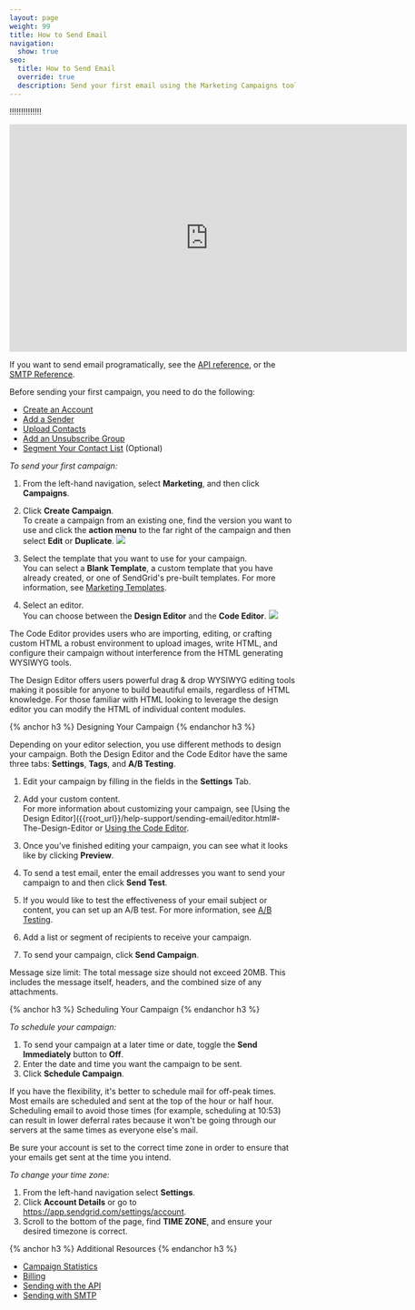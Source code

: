 ```yaml
---
layout: page
weight: 99
title: How to Send Email
navigation:
  show: true
seo:
  title: How to Send Email
  override: true
  description: Send your first email using the Marketing Campaigns tool.
---
```


!!!!!!!!!!!!!!

<iframe src="https://player.vimeo.com/video/221496578" width="700" height="400" frameborder="0" webkitallowfullscreen mozallowfullscreen allowfullscreen></iframe>

If you want to send email programatically, see the [API reference]({{root_url}}/API_Reference/api_v3.html), or the [SMTP Reference]({{root_url}}/API_Reference/SMTP_API/using_the_smtp_api.html).

Before sending your first campaign, you need to do the following:

- [Create an Account](https://sendgrid.com/pricing/?mc=SendGrid%20Documentation)
- [Add a Sender](https://sendgrid.com/docs/help-support/sending-email/senders.html)
- [Upload Contacts](https://sendgrid.com/docs/help-support/managing-contacts/adding-contacts.html)
- [Add an Unsubscribe Group](https://sendgrid.com/docs/help-support/sending-email/index-suppressions.html)
- [Segment Your Contact List](https://sendgrid.com/docs/help-support/managing-contacts/managing-contact-list.html) (Optional)

*To send your first campaign:*

1. From the left-hand navigation, select **Marketing**, and then click **Campaigns**.

1. Click **Create Campaign**.
<br> To create a campaign from an existing one, find the version you want to use and click the **action menu** to the far right of the campaign and then select **Edit** or **Duplicate**.
![]({{root_url}}/images/campaigns_dashboard_categories_search.png)

1. Select the template that you want to use for your campaign.
<br> You can select a **Blank Template**, a custom template that you have already created, or one of SendGrid's pre-built templates. For more information, see [Marketing Templates](https://sendgrid.com/docs/help-support/sending-email/create-and-edit-transactional-templates.html).

1. Select an editor.
<br> You can choose between the **Design Editor** and the **Code Editor**.
![]({{root_url}}/images/choose_editor.png)

The Code Editor provides users who are importing, editing, or crafting custom HTML a robust environment to upload images, write HTML, and configure their campaign without interference from the HTML generating WYSIWYG tools.

The Design Editor offers users powerful drag & drop WYSIWYG editing tools making it possible for anyone to build beautiful emails, regardless of HTML knowledge. For those familiar with HTML looking to leverage the design editor you can modify the HTML of individual content modules.

{% anchor h3 %}
Designing Your Campaign
{% endanchor h3 %}

Depending on your editor selection, you use different methods to design your campaign. Both the Design Editor and the Code Editor have the same three tabs: **Settings**, **Tags**, and **A/B Testing**.

1. Edit your campaign by filling in the fields in the **Settings** Tab.

1. Add your custom content.
<br> For more information about customizing your campaign, see [Using the Design Editor]({{root_url}}/help-support/sending-email/editor.html#-The-Design-Editor or [Using the Code Editor]({{root_url}}/help-support/sending-email/editor.html#-The-Code-Editor).

1. Once you’ve finished editing your campaign, you can see what it looks like by clicking **Preview**.

1. To send a test email, enter the email addresses you want to send your campaign to and then click **Send Test**.

1. If you would like to test the effectiveness of your email subject or content, you can set up an A/B test. For more information, see [A/B Testing](https://sendgrid.com/docs/help-support/sending-email/a-b-testing.html).

1. Add a list or segment of recipients to receive your campaign.

1. To send your campaign, click **Send Campaign**.

<call-out>

Message size limit:  The total message size should not exceed 20MB. This includes the message itself, headers, and the combined size of any attachments.

</call-out>

{% anchor h3 %}
Scheduling Your Campaign
{% endanchor h3 %}

*To schedule your campaign:*

1. To send your campaign at a later time or date, toggle the **Send Immediately** button to **Off**.
1. Enter the date and time you want the campaign to be sent.
1. Click **Schedule Campaign**.

<call-out>

If you have the flexibility, it's better to schedule mail for off-peak times. Most emails are scheduled and sent at the top of the hour or half hour. Scheduling email to avoid those times (for example, scheduling at 10:53) can result in lower deferral rates because it won't be going through our servers at the same times as everyone else's mail.

</call-out>

<call-out type="warning">

Be sure your account is set to the correct time zone in order to ensure that your emails get sent at the time you intend.

</call-out>

*To change your time zone:*

1. From the left-hand navigation select **Settings**.
1. Click **Account Details** or go to https://app.sendgrid.com/settings/account.
1. Scroll to the bottom of the page, find **TIME ZONE**, and ensure your desired timezone is correct.

{% anchor h3 %}
Additional Resources
{% endanchor h3 %}

- [Campaign Statistics](https://sendgrid.com/docs/help-support/analytics-and-reporting/campaign-stats.html)
- [Billing](https://sendgrid.com/docs/help-support/account-and-settings/billing.html)
- [Sending with the API]({{root_url}}/for-developers/getting-started/api-getting-started.html)
- [Sending with SMTP]({{root_url}}/for-developers/getting-started/getting-started-smtp.html)

